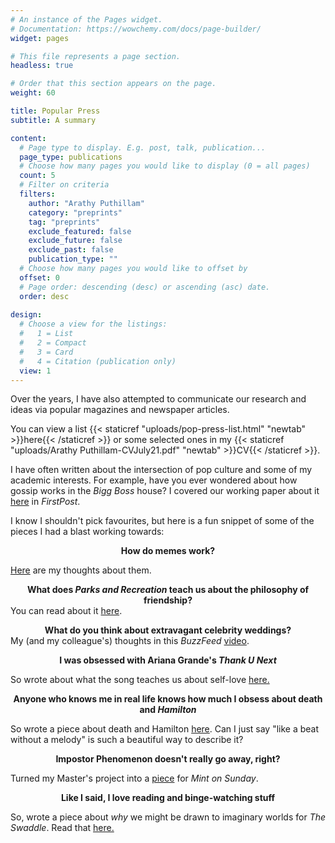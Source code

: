 ```yaml
---
# An instance of the Pages widget.
# Documentation: https://wowchemy.com/docs/page-builder/
widget: pages

# This file represents a page section.
headless: true

# Order that this section appears on the page.
weight: 60

title: Popular Press
subtitle: A summary

content:
  # Page type to display. E.g. post, talk, publication...
  page_type: publications
  # Choose how many pages you would like to display (0 = all pages)
  count: 5
  # Filter on criteria
  filters:
    author: "Arathy Puthillam"
    category: "preprints"
    tag: "preprints"
    exclude_featured: false
    exclude_future: false
    exclude_past: false
    publication_type: ""
  # Choose how many pages you would like to offset by
  offset: 0
  # Page order: descending (desc) or ascending (asc) date.
  order: desc
  
design:
  # Choose a view for the listings:
  #   1 = List
  #   2 = Compact
  #   3 = Card
  #   4 = Citation (publication only)
  view: 1
---
```



Over the years, I have also attempted to communicate our research and ideas via popular magazines and newspaper articles.


You can view a list {{< staticref "uploads/pop-press-list.html" "newtab" >}}here{{< /staticref >}} or some selected ones in my {{< staticref "uploads/Arathy Puthillam-CVJuly21.pdf" "newtab" >}}CV{{< /staticref >}}.

I have often written about the intersection of pop culture and some of my academic interests. For example, have you ever wondered about how gossip works in the _Bigg Boss_ house? I covered our working paper about it [here](https://www.firstpost.com/living/bigg-boss-gossip-and-survival-the-reality-show-illustrates-how-talking-about-others-is-a-powerful-social-tool-7477631.html) in <i>FirstPost</i>. 

I know I shouldn't pick favourites, but here is a fun snippet of some of the pieces I had a blast working towards: 

<p><b><center>How do memes work?</center></b>

[Here](https://www.firstpost.com/living/how-memes-gained-cultural-currency-driving-socio-political-discourse-in-the-digital-era-7804161.html) are my thoughts about them. </p>
    
    
<p><b><center>What does <i>Parks and Recreation</i> teach us about the philosophy of friendship?</center></b>
You can read about it <a href="https://www.thinkpragati.com/housefull-home/housefull-ph/7065/parks-recreation-friendship/">here</a>. </p>
  
  
<p><b><center>What do you think about extravagant celebrity weddings?</center></b>
My (and my colleague's) thoughts in this <i>BuzzFeed</i> <a href="https://www.facebook.com/watch/?v=441722426592139">video</a>. 
</p>
  
<p><b><center>I was obsessed with Ariana Grande's <i>Thank U Next</i></center></b>

So wrote about what the song teaches us about self-love [here.](https://www.thinkpragati.com/housefull-home/housefull-ph/6514/her-name-is-ari/)
    </p>
  
<p><b><center>Anyone who knows me in real life knows how much I obsess about death and <i>Hamilton</i></center></b>

So wrote a piece about death and Hamilton [here](https://www.thinkpragati.com/housefull-home/housefull-ph/6222/like-a-beat-without-a-melody/). 
Can I just say "like a beat without a melody" is such a beautiful way to describe it? </p>
  
<p><b><center>Impostor Phenomenon doesn't really go away, right?</center></b>
 
Turned my Master's project into a [piece](https://www.livemint.com/Sundayapp/5k7ZxYoHPBz5XtPRbaKWbM/Impostor-Phenomenon-where-selfdoubt-rules-and-success-does.html) for _Mint on Sunday_.</p>
  
  
<p><b><center>Like I said, I love reading and binge-watching stuff</center></b>

So, wrote a piece about _why_ we might be drawn to imaginary worlds for _The Swaddle_. Read that [here.](https://theswaddle.com/why-were-drawn-to-imaginary-worlds/)</p>